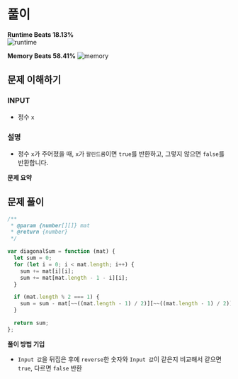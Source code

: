 # 풀이

**Runtime Beats 18.13%**  
![runtime](https://github.com/devYuMinKim/devYuMinKim/assets/55650732/7ee89701-e1c7-4224-b89c-0c55f706fed2)

**Memory Beats 58.41%**
![memory](https://github.com/devYuMinKim/devYuMinKim/assets/55650732/f158541d-772e-4eb1-b040-01e1410f40ab)

## 문제 이해하기

### INPUT
- 정수 `x`

### 설명
- 정수 `x`가 주어졌을 때, `x`가 `팔린드롬`이면 `true`를 반환하고, 그렇지 않으면 `false`를 반환합니다.


**문제 요약**

## 문제 풀이

~~~javascript
/**
 * @param {number[][]} mat
 * @return {number}
 */

var diagonalSum = function (mat) {
  let sum = 0;
  for (let i = 0; i < mat.length; i++) {
    sum += mat[i][i];
    sum += mat[mat.length - 1 - i][i];
  }

  if (mat.length % 2 === 1) {
    sum = sum - mat[~~((mat.length - 1) / 2)][~~((mat.length - 1) / 2)];
  }

  return sum;
};

~~~

**풀이 방법 기입**
- `Input 값`을 뒤집은 후에 `reverse`한 숫자와 `Input 값`이 같은지 비교해서 같으면 `true`, 다르면 `false` 반환